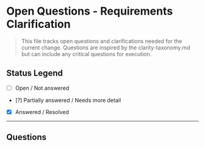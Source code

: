# Open Questions - Requirements Clarification

> This file tracks open questions and clarifications needed for the current change.
> Questions are inspired by the clarity-taxonomy.md but can include any critical questions for execution.

## Status Legend
- [ ] Open / Not answered
- [?] Partially answered / Needs more detail
- [x] Answered / Resolved

---

## Questions

<!-- Add questions below. Use the taxonomy as inspiration but feel free to add custom questions -->

